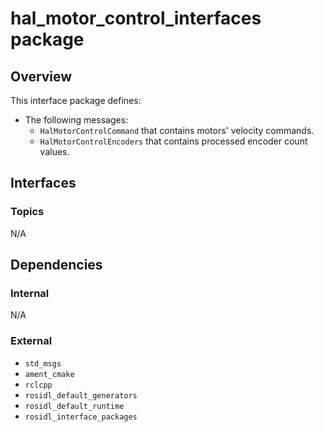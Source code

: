 # hal_motor_control_interfaces package

## Overview

This interface package defines:
- The following messages:
    - `HalMotorControlCommand` that contains motors' velocity commands.
    - `HalMotorControlEncoders` that contains processed encoder count values.

## Interfaces

### Topics

N/A

## Dependencies

### Internal

N/A

### External

- `std_msgs`
- `ament_cmake`
- `rclcpp`
- `rosidl_default_generators`
- `rosidl_default_runtime`
- `rosidl_interface_packages`
